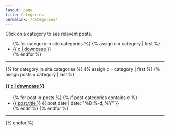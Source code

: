 ```yaml
---
layout: page
title: Categories
permalink: /categories/
---
```


Click on a category to see relevent posts.

<ul class="categories">
{% for category in site.categories %}
  {% assign c = category | first %}
  <li><a href="/categories/#{{c | downcase | replace:" ","-" }}">{{ c | downcase }}</a></li>
{% endfor %}
</ul>

---

{% for category in site.categories %}
  {% assign c = category | first %}
  {% assign posts = category | last %}

<h4><a name="{{c | downcase | replace:" ","-" }}"></a><a class="internal" href="/categories/#{{c | downcase | replace:" ","-" }}">{{ c | downcase }}</a></h4>
<ul>
{% for post in posts %}
  {% if post.categories contains c %}
  <li>
    <a href="{{ post.url }}">{{ post.title }}</a>
    <span class="date">{{ post.date | date: "%B %-d, %Y"  }}</span>
  </li>
  {% endif %}
{% endfor %}
</ul>

---

{% endfor %}
